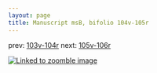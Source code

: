 ```yaml
---
layout: page
title: Manuscript msB, bifolio 104v-105r
---
```


prev: [103v-104r](../103v-104r/) next: [105v-106r](../105v-106r/)



[![Linked to zoomble image](http://www.homermultitext.org/iipsrv?IIIF=/project/homer/pyramidal/deepzoom/hmt/vbbifolio/v1/vb_104v_105r.tif/full/2000,/0/default.jpg)](http://www.homermultitext.org/ict2/?urn=urn:cite2:hmt:vbbifolio.v1:vb_104v_105r)

